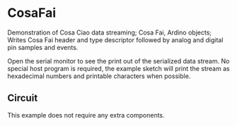CosaFai
=======

Demonstration of Cosa Ciao data streaming; Cosa Fai, Ardino objects;
Writes Cosa Fai header and type descriptor followed by analog and
digital pin samples and events.

Open the serial monitor to see the print out of the serialized data
stream. No special host program is required, the example sketch will
print the stream as hexadecimal numbers and printable characters when
possible. 

Circuit
-------
This example does not require any extra components.


